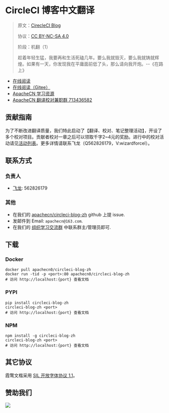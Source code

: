 <!--
    需要填充的占位符：
    
    README.md
    
        CircleCI 博客中文翻译：文档中文名
        CirecleCI Blog：文档英文名
        https://circleci.com/blog/：文档原始链接
        cci：域名前缀
        飞龙：负责人名称
        wizardforcel：负责人 Github 用户名
        562826179：负责人 QQ
        circleci-blog-zh：ApacheCN 的 Github 仓库名称
        circleci-blog-zh：DockerHub 仓库名称
        circleci-blog-zh：PYPI 包名称
        circleci-blog-zh：NPM 包名称
    
    CNAME
    
        cci：域名前缀

    index.html
    
        CircleCI 博客中文翻译：文档中文名
        #333：显示颜色
        circleci-blog-zh：ApacheCN 的 Github 仓库名称

    asset/docsify-apachecn-footer.js
    
        circleci-blog-zh：ApacheCN 的 Github 仓库名称
-->

# CircleCI 博客中文翻译

> 原文：[CirecleCI Blog](https://circleci.com/blog/)
> 
> 协议：[CC BY-NC-SA 4.0](http://creativecommons.org/licenses/by-nc-sa/4.0/)
> 
> 阶段：机翻（1）
> 
> 趁着年轻生猛，我要再和生活死磕几年。要么我就毁灭，要么我就铸就辉煌。如果有一天，你发现我在平庸面前低了头，那么请向我开炮。--《在路上》

* [在线阅读](https://cci.apachecn.org)
* [在线阅读（Gitee）](https://apachecn.gitee.io/doc-template/)
* [ApacheCN 学习资源](http://docs.apachecn.org/)
* [ApacheCN 翻译校对兼职群 713436582](https://jq.qq.com/?_wv=1027&k=VSNtgpjb)

## 贡献指南

为了不断改进翻译质量，我们特此启动了【翻译、校对、笔记整理活动】，开设了多个校对项目。贡献者校对一章之后可以领取千字2\~4元的奖励。进行中的校对活动请见[活动列表](https://home.apachecn.org/#/docs/activity/docs-activity)。更多详情请联系飞龙（Q562826179，V:wizardforcel）。

## 联系方式

### 负责人

* [飞龙](https://github.com/wizardforcel): 562826179

### 其他

*   在我们的 [apachecn/circleci-blog-zh](https://github.com/apachecn/circleci-blog-zh) github 上提 issue.
*   发邮件到 Email: `apachecn@163.com`.
*   在我们的 [组织学习交流群](https://www.apachecn.org/#/docs/join) 中联系群主/管理员即可.

## 下载

### Docker

```
docker pull apachecn0/circleci-blog-zh
docker run -tid -p <port>:80 apachecn0/circleci-blog-zh
# 访问 http://localhost:{port} 查看文档
```

### PYPI

```
pip install circleci-blog-zh
circleci-blog-zh <port>
# 访问 http://localhost:{port} 查看文档
```

### NPM

```
npm install -g circleci-blog-zh
circleci-blog-zh <port>
# 访问 http://localhost:{port} 查看文档
```

## 其它协议

霞鹜文楷采用 [SIL 开放字体协议 1.1](https://github.com/lxgw/LxgwWenKai/blob/main/SIL_Open_Font_License_1.1.txt)。

## 赞助我们

![](http://data.apachecn.org/img/about/donate.jpg)
